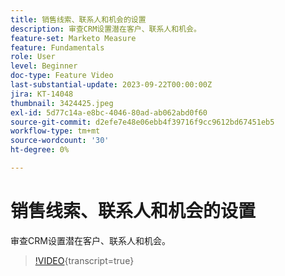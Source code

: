```yaml
---
title: 销售线索、联系人和机会的设置
description: 审查CRM设置潜在客户、联系人和机会。
feature-set: Marketo Measure
feature: Fundamentals
role: User
level: Beginner
doc-type: Feature Video
last-substantial-update: 2023-09-22T00:00:00Z
jira: KT-14048
thumbnail: 3424425.jpeg
exl-id: 5d77c14a-e8bc-4046-80ad-ab062abd0f60
source-git-commit: d2efe7e48e06ebb4f39716f9cc9612bd67451eb5
workflow-type: tm+mt
source-wordcount: '30'
ht-degree: 0%

---
```


# 销售线索、联系人和机会的设置

审查CRM设置潜在客户、联系人和机会。

>[!VIDEO](https://video.tv.adobe.com/v/3424425/?learn=on){transcript=true}
